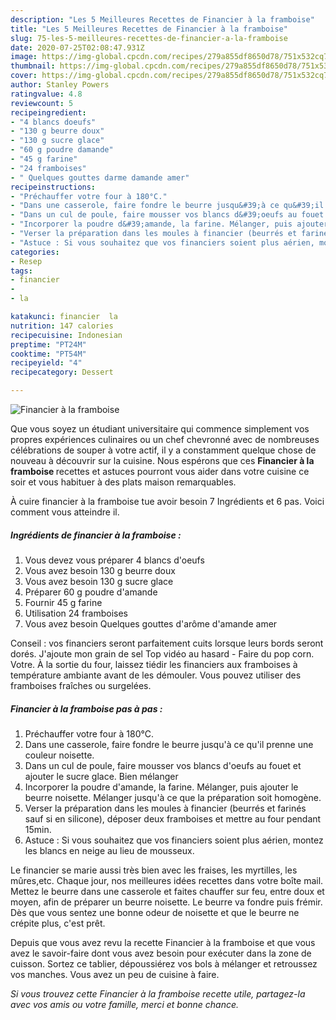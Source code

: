```yaml
---
description: "Les 5 Meilleures Recettes de Financier à la framboise"
title: "Les 5 Meilleures Recettes de Financier à la framboise"
slug: 75-les-5-meilleures-recettes-de-financier-a-la-framboise
date: 2020-07-25T02:08:47.931Z
image: https://img-global.cpcdn.com/recipes/279a855df8650d78/751x532cq70/financier-a-la-framboise-photo-principale-de-la-recette.jpg
thumbnail: https://img-global.cpcdn.com/recipes/279a855df8650d78/751x532cq70/financier-a-la-framboise-photo-principale-de-la-recette.jpg
cover: https://img-global.cpcdn.com/recipes/279a855df8650d78/751x532cq70/financier-a-la-framboise-photo-principale-de-la-recette.jpg
author: Stanley Powers
ratingvalue: 4.8
reviewcount: 5
recipeingredient:
- "4 blancs doeufs"
- "130 g beurre doux"
- "130 g sucre glace"
- "60 g poudre damande"
- "45 g farine"
- "24 framboises"
- " Quelques gouttes darme damande amer"
recipeinstructions:
- "Préchauffer votre four à 180°C."
- "Dans une casserole, faire fondre le beurre jusqu&#39;à ce qu&#39;il prenne une couleur noisette."
- "Dans un cul de poule, faire mousser vos blancs d&#39;oeufs au fouet et ajouter le sucre glace. Bien mélanger"
- "Incorporer la poudre d&#39;amande, la farine. Mélanger, puis ajouter le beurre noisette. Mélanger jusqu&#39;à ce que la préparation soit homogène."
- "Verser la préparation dans les moules à financier (beurrés et farinés sauf si en silicone), déposer deux framboises et mettre au four pendant 15min."
- "Astuce : Si vous souhaitez que vos financiers soient plus aérien, montez les blancs en neige au lieu de mousseux."
categories:
- Resep
tags:
- financier
- 
- la

katakunci: financier  la 
nutrition: 147 calories
recipecuisine: Indonesian
preptime: "PT24M"
cooktime: "PT54M"
recipeyield: "4"
recipecategory: Dessert

---
```



![Financier à la framboise](https://img-global.cpcdn.com/recipes/279a855df8650d78/751x532cq70/financier-a-la-framboise-photo-principale-de-la-recette.jpg)

Que vous soyez un étudiant universitaire qui commence simplement vos propres expériences culinaires ou un chef chevronné avec de nombreuses célébrations de souper à votre actif, il y a constamment quelque chose de nouveau à découvrir sur la cuisine. Nous espérons que ces <strong> Financier à la framboise </strong> recettes et astuces pourront vous aider dans votre cuisine ce soir et vous habituer à des plats maison remarquables.

<!--inarticleads1-->

À cuire financier à la framboise tue avoir besoin 7 Ingrédients et 6 pas. Voici comment vous atteindre il.

##### Ingrédients de financier à la framboise :

1. Vous devez vous préparer 4 blancs d&#39;oeufs
1. Vous avez besoin 130 g beurre doux
1. Vous avez besoin 130 g sucre glace
1. Préparer 60 g poudre d&#39;amande
1. Fournir 45 g farine
1. Utilisation 24 framboises
1. Vous avez besoin  Quelques gouttes d&#39;arôme d&#39;amande amer


Conseil : vos financiers seront parfaitement cuits lorsque leurs bords seront dorés. J&#39;ajoute mon grain de sel Top vidéo au hasard - Faire du pop corn. Votre. À la sortie du four, laissez tiédir les financiers aux framboises à température ambiante avant de les démouler. Vous pouvez utiliser des framboises fraîches ou surgelées. 

<!--inarticleads2-->

##### Financier à la framboise pas à pas :

1. Préchauffer votre four à 180°C.
1. Dans une casserole, faire fondre le beurre jusqu&#39;à ce qu&#39;il prenne une couleur noisette.
1. Dans un cul de poule, faire mousser vos blancs d&#39;oeufs au fouet et ajouter le sucre glace. Bien mélanger
1. Incorporer la poudre d&#39;amande, la farine. Mélanger, puis ajouter le beurre noisette. Mélanger jusqu&#39;à ce que la préparation soit homogène.
1. Verser la préparation dans les moules à financier (beurrés et farinés sauf si en silicone), déposer deux framboises et mettre au four pendant 15min.
1. Astuce : Si vous souhaitez que vos financiers soient plus aérien, montez les blancs en neige au lieu de mousseux.


Le financier se marie aussi très bien avec les fraises, les myrtilles, les mûres,etc. Chaque jour, nos meilleures idées recettes dans votre boîte mail. Mettez le beurre dans une casserole et faites chauffer sur feu, entre doux et moyen, afin de préparer un beurre noisette. Le beurre va fondre puis frémir. Dès que vous sentez une bonne odeur de noisette et que le beurre ne crépite plus, c&#39;est prêt. 

<!--inarticleads1-->

<p>
Depuis que vous avez revu la recette Financier à la framboise et que vous avez le savoir-faire dont vous avez besoin pour exécuter dans la zone de cuisson. Sortez ce tablier, dépoussiérez vos bols à mélanger et retroussez vos manches. Vous avez un peu de cuisine à faire.
</p>

<p>
<i>Si vous trouvez cette Financier à la framboise recette utile, partagez-la avec vos amis ou votre famille, merci et bonne chance.</i>
</p>
